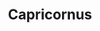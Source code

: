 ---
cc-type: constellation
title: "Capricornus"
hashtag: capricornus
borders:
  - Aquarius
  - Aquila
  - Microscopium
  - Piscis Austrinus
  - Sagittarius
subdivision-of:
  - southern celestial hemisphere
tags:
  - Zodiac
  - Goat
  - Constellation
---